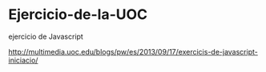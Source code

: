 # Ejercicio-de-la-UOC
ejercicio de Javascript


http://multimedia.uoc.edu/blogs/pw/es/2013/09/17/exercicis-de-javascript-iniciacio/
